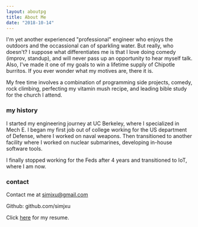 ```yaml
---
layout: aboutpg
title: About Me
date: "2018-10-14"
---
```


I'm yet another experienced "professional" engineer who enjoys the outdoors and the occassional can of sparkling water. But really, who doesn't? I suppose what differentiates me is that I love doing comedy (improv, standup), and will never pass up an opportunity to hear myself talk. Also, I've made it one of my goals to win a lifetime supply of Chipotle burritos. If you ever wonder what my motives are, there it is.

My free time involves a combination of programming side projects, comedy, rock climbing, perfecting my vitamin mush recipe, and leading bible study for the church I attend. 

### my history

I started my engineering journey at UC Berkeley, where I specialized in Mech E. I began my first job out of college working for the US department of Defense, where I worked on naval weapons. Then transitioned to another facility where I worked on nuclear submarines, developing in-house software tools.

I finally stopped working for the Feds after 4 years and transitioned to IoT, where I am now.

### contact

Contact me at simjxu@gmail.com

Github: github.com/simjxu

Click <a href="https://drive.google.com/open?id=1EqT5BBnOqTuAYIkJrYaqyTHDdjUS90Xe">here</a> for my resume. 